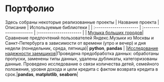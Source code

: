 # Портфолио
Здесь собраны некоторые реализованные проекты
| Название проекта | Описание | Используемые библиотеки | 
| :---------------------- | :---------------------- | :---------------------- |
| [Музыка больших городов](big_cities_music)| Сравнение предпочтений пользователей Яндекс.Музыки из Москвы и Санкт-Петербурга в зависимости от времени (утро и вечер) и дня недели (понедельник, среда, пятница)| **python**, **pandas** |
|[Исследование надежности заемщиков](reliable_borrowers)|Проведена предобработка данных: обработаны пропуски, заменены типы данных, удалены дубликаты, категоризованы данные. Проведено исследование о связи количества детей, семейного положения, уровня дохода и цели кредита с фактом возврата кредита в срок.|**pandas**, **matplotlib**, **seaborn**|
